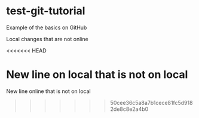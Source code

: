 # test-git-tutorial
Example of the basics on GitHub

Local changes that are not online

<<<<<<< HEAD


New line on local that is not on local
=======
New line online that is not on local
>>>>>>> 50cee36c5a8a7b1cece81fc5d9182de8c8e2a4b0
